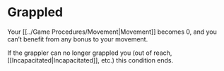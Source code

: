 # Grappled

Your [[../Game Procedures/Movement\|Movement]] becomes 0, and you can’t benefit from any bonus to your movement.

If the grappler can no longer grappled you (out of reach, [[Incapacitated\|Incapacitated]], etc.) this condition ends.